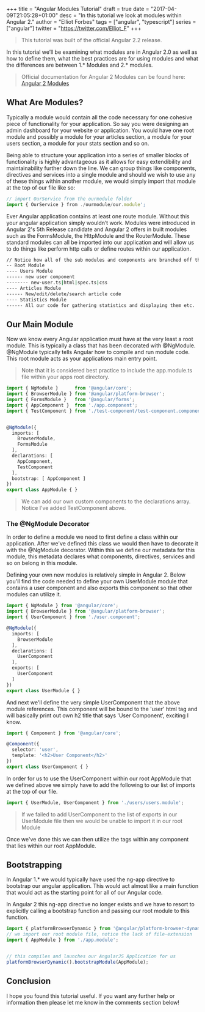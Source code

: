 +++
title = "Angular Modules Tutorial"
draft = true
date = "2017-04-09T21:05:28+01:00"
desc = "In this tutorial we look at modules within Angular 2."
author = "Elliot Forbes"
tags = ["angular", "typescript"]
series = ["angular"]
twitter = "https://twitter.com/Elliot_F"
+++

> This tutorial was built of the official Angular 2.2 release. 

In this tutorial we’ll be examining what modules are in Angular 2.0 as well as how to define them, what the best practices are for using modules and what the differences are between 1.* Modules and 2.* modules.

> Official documentation for Angular 2 Modules can be found here: <a target="_blank" href="https://angular.io/docs/ts/latest/guide/ngmodule.html">Angular 2 Modules</a>

## What Are Modules?

Typically a module would contain all the code necessary for one cohesive piece of functionality for your application. So say you were designing an admin dashboard for your website or application. You would have one root module and possibly a module for your articles section, a module for your users section, a module for your stats section and so on. 

Being able to structure your application into a series of smaller blocks of functionality is highly advantageous as it allows for easy extendibility and maintainability further down the line. We can group things like components, directives and services into a single module and should we wish to use any of these things within another module, we would simply import that module at the top of our file like so:

```ts
// import OurService from the ourmodule folder
import { OurService } from ./ourmodule/our.module';
```

Ever Angular application contains at least one route module. Without this your angular application simply wouldn’t work. Modules were introduced in Angular 2's 5th Release candidate and Angular 2 offers in built modules such as the FormsModule, the HttpModule and the RouterModule. These standard modules can all be imported into our application and will allow us to do things like perform http calls or define routes within our application.

```bash
// Notice how all of the sub modules and components are branched off the root module like a tree.
-- Root Module
---- Users Module
------ new user component
-------- new-user.ts|html|spec.ts|css
---- Articles Module
------ New/edit/delete/search article code
---- Statistics Module
------ All our code for gathering statistics and displaying them etc. 
```  


## Our Main Module


Now we know every Angular application must have at the very least a root module. This is typically a class that has been decorated with @NgModule. @NgModule typically tells Angular how to compile and run module code. This root module acts as your applications main entry point.


> Note that it is considered best practice to include the app.module.ts file within your apps root directory.


```ts
import { NgModule }      from '@angular/core';
import { BrowserModule } from '@angular/platform-browser';
import { FormsModule }   from '@angular/forms';
import { AppComponent }  from './app.component';
import { TestComponent } from './test-component/test-component.component';


@NgModule({
  imports: [
    BrowserModule,
    FormsModule
  ],
  declarations: [
    AppComponent,
    TestComponent
  ],
  bootstrap: [ AppComponent ]
})
export class AppModule { }
```


> We can add our own custom components to the declarations array. Notice I’ve added TestComponent above. 

### The @NgModule Decorator

In order to define a module we need to first define a class within our application. After we've defined this class we would then have to decorate it with the @NgModule decorator. Within this we define our metadata for this module, this metadata declares what components, directives, services and so on belong in this module.

Defining your own new modules is relatively simple in Angular 2. Below you'll find the code needed to define your own UserModule module that contains a user component and also exports this component so that other modules can utilize it.

```ts
import { NgModule } from '@angular/core';
import { BrowserModule } from '@angular/platform-browser';
import { UserComponent } from './user.component';

@NgModule({
  imports: [
    BrowserModule
  ],
  declarations: [
    UserComponent
  ],
  exports: [
    UserComponent
  ]
})
export class UserModule { }
```

And next we'll define the very simple UserComponent that the above module references. This component will be bound to the 'user' html tag and will basically print out own h2 title that says 'User Component', exciting I know.

```ts
import { Component } from '@angular/core';

@Component({
  selector: 'user',
  template: '<h2>User Component</h2>'
})
export class UserComponent { }
```

In order for us to use the UserComponent within our root AppModule that we defined above we simply have to add the following to our list of imports at the top of our file.

```ts
import { UserModule, UserComponent } from './users/users.module';
```

> If we failed to add UserComponent to the list of exports in our UserModule file then we would be unable to import it in our root Module

Once we've done this we can then utilize the <user></user> tags within any component that lies within our root AppModule.

## Bootstrapping


In Angular 1.* we would typically have used the ng-app directive to bootstrap our angular application. This would act almost like a main function that would act as the starting point for all of our Angular code. 

In Angular 2 this ng-app directive no longer exists and we have to resort to explicitly calling a bootstrap function and passing our root module to this function. 


 ```ts
import { platformBrowserDynamic } from '@angular/platform-browser-dynamic';
// we import our root module file, notice the lack of file-extension
import { AppModule } from './app.module';


// this compiles and launches our AngularJS Application for us
platformBrowserDynamic().bootstrapModule(AppModule);
```

## Conclusion

I hope you found this tutorial useful. If you want any further help or information then please let me know in the comments section below!